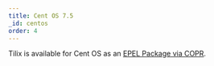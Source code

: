 ```yaml
---
title: Cent OS 7.5
_id: centos
order: 4
---
```

Tilix is available for Cent OS as an [EPEL Package via COPR](https://copr.fedorainfracloud.org/coprs/ivoarch/Tilix/).
